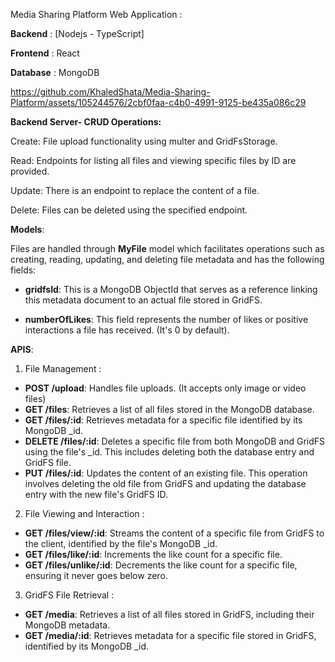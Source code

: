 Media Sharing Platform Web Application :


**Backend** : [Nodejs - TypeScript]


**Frontend** : React 



**Database** : MongoDB



https://github.com/KhaledShata/Media-Sharing-Platform/assets/105244576/2cbf0faa-c4b0-4991-9125-be435a086c29


**Backend Server- CRUD Operations:**


Create: File upload functionality using multer and GridFsStorage.


Read: Endpoints for listing all files and viewing specific files by ID are provided.


Update: There is an endpoint to replace the content of a file.


Delete: Files can be deleted using the specified endpoint.



**Models**:


Files are handled through **MyFile** model which facilitates operations such as creating, reading, updating, and deleting file metadata and has the following fields:



- **gridfsId**: This is a MongoDB ObjectId that serves as a reference linking this metadata document to an actual file stored in GridFS.


- **numberOfLikes**: This field represents the number of likes or positive interactions a file has received. (It's 0 by default).



**APIS**:


1. File Management :
- **POST /upload**: Handles file uploads. (It accepts only image or video files)
- **GET /files**: Retrieves a list of all files stored in the MongoDB database.
- **GET /files/:id**: Retrieves metadata for a specific file identified by its MongoDB _id.
- **DELETE /files/:id**: Deletes a specific file from both MongoDB and GridFS using the file's _id. This includes deleting both the database entry and GridFS file.
- **PUT /files/:id**: Updates the content of an existing file. This operation involves deleting the old file from GridFS and updating the database entry with the new file's GridFS ID.


2. File Viewing and Interaction :
- **GET /files/view/:id**: Streams the content of a specific file from GridFS to the client, identified by the file's MongoDB _id. 
- **GET /files/like/:id**: Increments the like count for a specific file.
- **GET /files/unlike/:id**: Decrements the like count for a specific file, ensuring it never goes below zero.


3. GridFS File Retrieval :
- **GET /media**: Retrieves a list of all files stored in GridFS, including their MongoDB metadata.
- **GET /media/:id**: Retrieves metadata for a specific file stored in GridFS, identified by its MongoDB _id.

